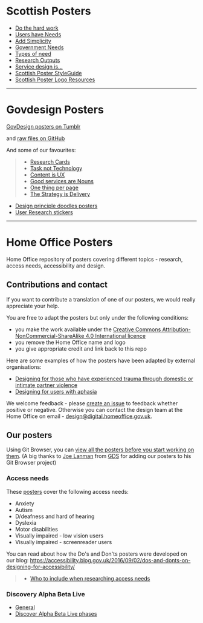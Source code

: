 
# Scottish Posters
- [Do the hard work](files/SaltireDotheHardWork.pdf)
- [Users have Needs](files/SaltireUserNeeds.pdf)
- [Add Simplicity](files/SaltireSimplicity.pdf)
- [Government Needs](files/SaltireGovernmentNeeds.pdf)
- [Types of need](files/SaltireNeedTypesv2.pdf)
- [Research Outputs](files/SaltireResearchOutputs.pdf)
- [Service design is...](files/SaltireServiceDesignFuzy.pdf)
- [Scottish Poster StyleGuide](SaltireStyles.pdf)
- [Scottish Poster Logo Resources](Resources.md)


---

# Govdesign Posters
[GovDesign posters on Tumblr](http://govdesign.tumblr.com)

and [raw files on GitHub](https://github.com/alphagov/govdesign)

And some of our favourites: 
> - [Research Cards](Cards_User_Research_Activities.pdf)
> - [Task not Technology](Poster_DescribeTheTask.pdf)
> - [Content is UX](Poster_Content-Design.pdf)
> - [Good services are Nouns](Poster_GoodServices.pdf)
> - [One thing per page](Poster_OneThingPerPage.pdf)
> - [The Strategy is Delivery](Poster_The_strategy_is_delivery.pdf)


- [Design principle doodles posters](http://www.git-browser.com/psd/design-principles-doodles/posters)
- [User Research stickers](https://salmapatel.co.uk/user-research/list-of-user-research-stickers-and-posters/)

---

# Home Office Posters
Home Office repository of posters covering different topics - research, access needs, accessibility and design.  

## Contributions and contact

If you want to contribute a translation of one of our posters, we would really appreciate your help.

You are free to adapt the posters but only under the following conditions:

* you make the work available under the [Creative Commons Attribution-NonCommercial-ShareAlike 4.0 International licence](https://creativecommons.org/licenses/by-nc-sa/4.0/)
* you remove the Home Office name and logo
* you give appropriate credit and link back to this repo

Here are some examples of how the posters have been adapted by external organisations:

* [Designing for those who have experienced trauma through domestic or intimate partner violence](https://bit.ly/2JkAnFA) 
* [Designing for users with aphasia](https://bit.ly/2kVbGFm) 

We welcome feedback - please [create an issue](https://github.com/UKHomeOffice/posters/issues) to feedback whether positive or negative. Otherwise you can contact the design team at the Home Office on email - [design@digital.homeoffice.gov.uk](mailto:design@digital.homeoffice.gov.uk).

## Our posters  
Using Git Browser, you can [view all the posters before you start working on them](http://www.git-browser.com/ukhomeoffice/posters/accessibility). (A big thanks to [Joe Lanman](https://twitter.com/joelanman) from [GDS](https://twitter.com/gdsteam) for adding our posters to his Git Browser project)  

### Access needs

These [posters](https://github.com/UKHomeOffice/posters/blob/master/accessibility/dos-donts/posters_en-UK/accessibility-posters-set.pdf) cover the following access needs:
* Anxiety
* Autism
* D/deafness and hard of hearing
* Dyslexia
* Motor disabilities
* Visually impaired - low vision users
* Visually impaired - screenreader users

You can read about how the Do's and Don'ts posters were developed on our blog: https://accessibility.blog.gov.uk/2016/09/02/dos-and-donts-on-designing-for-accessibility/

> - [Who to include when researching access needs](files/Research-who_to_include_when.pdf)

### Discovery Alpha Beta Live

* [General](https://github.com/UKHomeOffice/posters/blob/master/design/discovery-alpha-beta-live/DiscoveryAlphaBetaLive_OnePage.pdf)
* [Discover Alpha Beta Live phases](https://github.com/UKHomeOffice/posters/blob/master/design/discovery-alpha-beta-live/DiscoveryAlphaBetaLive_Individual.pdf)



